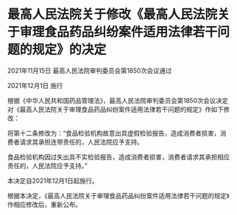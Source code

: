 # 最高人民法院关于修改《最高人民法院关于审理食品药品纠纷案件适用法律若干问题的规定》的决定

2021年11月15日 最高人民法院审判委员会第1850次会议通过

2021年12月1日 施行



根据《中华人民共和国药品管理法》，最高人民法院审判委员会第1850次会议决定对《最高人民法院关于审理食品药品纠纷案件适用法律若干问题的规定》作如下修改：

将第十二条修改为：“食品检验机构故意出具虚假检验报告，造成消费者损害，消费者请求其承担连带责任的，人民法院应予支持。

食品检验机构因过失出具不实检验报告，造成消费者损害，消费者请求其承担相应责任的，人民法院应予支持。”

本决定自2021年12月1日起施行。

根据本决定，《最高人民法院关于审理食品药品纠纷案件适用法律若干问题的规定》作相应修改后，重新公布。